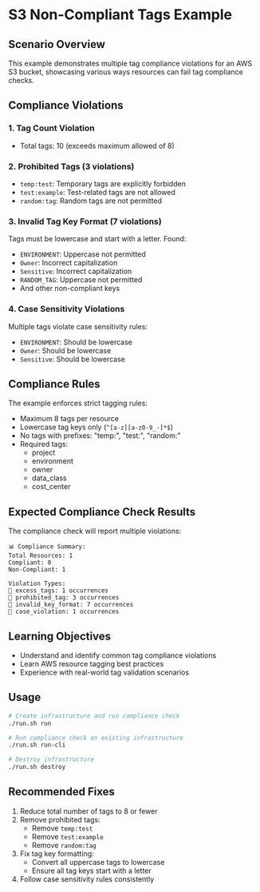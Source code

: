 # S3 Non-Compliant Tags Example

## Scenario Overview

This example demonstrates multiple tag compliance violations for an AWS S3 bucket, showcasing various ways resources can fail tag compliance checks.

## Compliance Violations

### 1. Tag Count Violation

- Total tags: 10 (exceeds maximum allowed of 8)

### 2. Prohibited Tags (3 violations)

- `temp:test`: Temporary tags are explicitly forbidden
- `test:example`: Test-related tags are not allowed
- `random:tag`: Random tags are not permitted

### 3. Invalid Tag Key Format (7 violations)

Tags must be lowercase and start with a letter. Found:

- `ENVIRONMENT`: Uppercase not permitted
- `Owner`: Incorrect capitalization
- `Sensitive`: Incorrect capitalization
- `RANDOM_TAG`: Uppercase not permitted
- And other non-compliant keys

### 4. Case Sensitivity Violations

Multiple tags violate case sensitivity rules:

- `ENVIRONMENT`: Should be lowercase
- `Owner`: Should be lowercase
- `Sensitive`: Should be lowercase

## Compliance Rules

The example enforces strict tagging rules:

- Maximum 8 tags per resource
- Lowercase tag keys only (`^[a-z][a-z0-9_-]*$`)
- No tags with prefixes: "temp:", "test:", "random:"
- Required tags:
  - project
  - environment
  - owner
  - data_class
  - cost_center

## Expected Compliance Check Results

The compliance check will report multiple violations:

```
📊 Compliance Summary:
Total Resources: 1
Compliant: 0
Non-Compliant: 1

Violation Types:
🚨 excess_tags: 1 occurrences
🚨 prohibited_tag: 3 occurrences
🚨 invalid_key_format: 7 occurrences
🚨 case_violation: 1 occurrences
```

## Learning Objectives

- Understand and identify common tag compliance violations
- Learn AWS resource tagging best practices
- Experience with real-world tag validation scenarios

## Usage

```bash
# Create infrastructure and run compliance check
./run.sh run

# Run compliance check on existing infrastructure
./run.sh run-cli

# Destroy infrastructure
./run.sh destroy
```

## Recommended Fixes

1. Reduce total number of tags to 8 or fewer
2. Remove prohibited tags:
   - Remove `temp:test`
   - Remove `test:example`
   - Remove `random:tag`
3. Fix tag key formatting:
   - Convert all uppercase tags to lowercase
   - Ensure all tag keys start with a letter
4. Follow case sensitivity rules consistently
